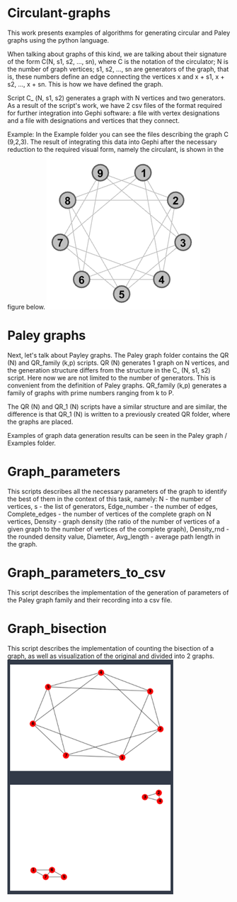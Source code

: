 # Circulant-graphs
This work presents examples of algorithms for generating circular and Paley graphs using the python language.

When talking about graphs of this kind, we are talking about their signature of the form C(N, s1, s2, ..., sn), where 
        C is the notation of the circulator; 
        N is the number of graph vertices; 
        s1, s2, ..., sn are generators of the graph, that is, these numbers define an edge connecting the vertices x and x + s1, x + s2, ..., x + sn.
This is how we have defined the graph.

Script С_ (N, s1, s2) generates a graph with N vertices and two generators. As a result of the script's work, we have 2 csv files of the format required for further integration into Gephi software: a file with vertex designations and a file with designations and vertices that they connect.

Example:
In the Example folder you can see the files describing the graph C (9,2,3). The result of integrating this data into Gephi after the necessary reduction to the required visual form, namely the circulant, is shown in the figure below.
![alt text](Example/C(9,2,3)/C(9,2,3).png "Описание будет тут")

# Paley graphs
Next, let's talk about Payley graphs.
The Paley graph folder contains the QR (N) and QR_family (k,p) scripts.
QR (N) generates 1 graph on N vertices, and the generation structure differs from the structure in the C_ (N, s1, s2) script. Here now we are not limited to the number of generators. This is convenient from the definition of Paley graphs.
QR_family (k,p) generates a family of graphs with prime numbers ranging from k to P.

The QR (N) and QR_1 (N) scripts have a similar structure and are similar, the difference is that QR_1 (N) is written to a previously created QR folder, where the graphs are placed.

Examples of graph data generation results can be seen in the Paley graph / Examples folder.

# Graph_parameters
This scripts describes all the necessary parameters of the graph to identify the best of them in the context of this task, namely: N - the number of vertices, s - the list of generators, Edge_number - the number of edges, Complete_edges - the number of vertices of the complete graph on N vertices, Density - graph density (the ratio of the number of vertices of a given graph to the number of vertices of the complete graph), Density_rnd - the rounded density value, Diameter, Avg_length - average path length in the graph.

# Graph_parameters_to_csv
This script describes the implementation of the generation of parameters of the Paley graph family and their recording into a csv file.

# Graph_bisection
This script describes the implementation of counting the bisection of a graph, as well as visualization of the original and divided into 2 graphs.
![alt text](Example/C(9,2,3)/Graph_bisection_N=7.png "Описание будет тут")

